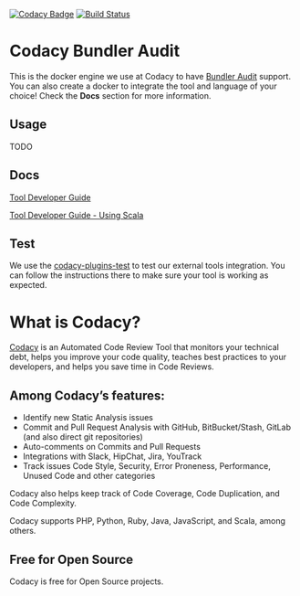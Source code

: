 [![Codacy Badge](https://api.codacy.com/project/badge/grade/c477c894abe34e608640d6ed95c807f0)](https://www.codacy.com/app/Codacy/codacy-eslint)
[![Build Status](https://circleci.com/gh/codacy/codacy-eslint.svg?style=shield&circle-token=:circle-token)](https://circleci.com/gh/codacy/codacy-eslint)

# Codacy Bundler Audit

This is the docker engine we use at Codacy to have [Bundler Audit](https://github.com/rubysec/bundler-audit) support.
You can also create a docker to integrate the tool and language of your choice!
Check the **Docs** section for more information.

## Usage

TODO

## Docs

[Tool Developer Guide](https://support.codacy.com/hc/en-us/articles/207994725-Tool-Developer-Guide)

[Tool Developer Guide - Using Scala](https://support.codacy.com/hc/en-us/articles/207280379-Tool-Developer-Guide-Using-Scala)

## Test

We use the [codacy-plugins-test](https://github.com/codacy/codacy-plugins-test) to test our external tools integration.
You can follow the instructions there to make sure your tool is working as expected.

# What is Codacy?

[Codacy](https://www.codacy.com/) is an Automated Code Review Tool that monitors your technical debt, helps you improve your code quality, teaches best practices to your developers, and helps you save time in Code Reviews.

## Among Codacy’s features:

 - Identify new Static Analysis issues
 - Commit and Pull Request Analysis with GitHub, BitBucket/Stash, GitLab (and also direct git repositories)
 - Auto-comments on Commits and Pull Requests
 - Integrations with Slack, HipChat, Jira, YouTrack
 - Track issues Code Style, Security, Error Proneness, Performance, Unused Code and other categories

Codacy also helps keep track of Code Coverage, Code Duplication, and Code Complexity.

Codacy supports PHP, Python, Ruby, Java, JavaScript, and Scala, among others.

## Free for Open Source

Codacy is free for Open Source projects.
